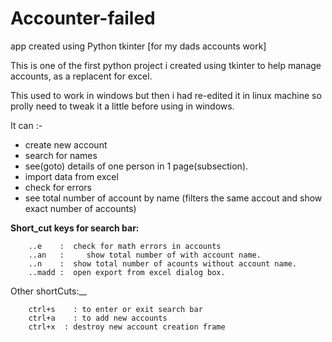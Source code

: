 # Accounter-failed
app created using Python tkinter [for my dads accounts work]

This is one of the first python project i created using tkinter to help manage accounts, as a replacent for excel.

This used to work in windows but then i had re-edited it in linux machine so prolly need to tweak it a little before 
using in windows.

It can :-
  - create new account 
  - search for names
  - see(goto) details of one person in 1 page(subsection).
  - import data from excel
  - check for errors
  - see total number of account by name (filters the same accout and show exact number of accounts)
  
  
__Short_cut keys for search bar:__


		..e    :  check for math errors in accounts
		..an   :	 show total number of with account name.
		..n    :  show total number of acounts without account name.
		..madd :  open export from excel dialog box.

Other shortCuts:__


		ctrl+s    : to enter or exit search bar
		ctrl+a    : to add new accounts
		ctrl+x  : destroy new account creation frame
